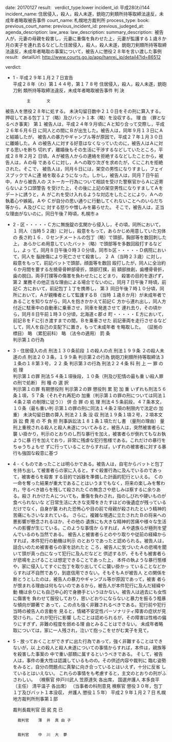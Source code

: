 
date: 20170127
result:  
verdict_type:lower
incident_id: 平成28(わ)144
incident_name: 住居侵入，殺人，殺人未遂，銃砲刀剣類所持等取締法違反，未成年者略取被告事件
court_name: 札幌地方裁判所
process_type:
book: 
previous_court_name:
previous_incident_id:
previous_judeged_at:
agenda_description: 
law_area: 
law_description: 
summary_description:  被告人が，元妻の母親を殺害し，元妻に重傷を負わせた上，元妻が監護する１歳８か月の実子を連れ去るなどした住居侵入，殺人，殺人未遂，銃砲刀剣類所持等取締法違反，未成年者略取の事案について，被告人に懲役２８年を言い渡した事例
result:  
detailUrl: http://www.courts.go.jp/app/hanrei_jp/detail4?id=86512

verdict:

 - 1 - 
平成２９年１月２７日宣告   
平成２８年（わ）第１４４号，第１７８号 住居侵入，殺人，殺人未遂，銃砲刀剣
類所持等取締法違反，未成年者略取被告事件 
             判       決 
  
             主       文 
被告人を懲役２８年に処する。 
未決勾留日数中２１０日をその刑に算入する。 
押収してある包丁１丁（略）及びバット１本（略）を没収する。 
             理       由 
（罪となるべき事実） 
第１ 被告人は，平成２４年９月頃にＡと知り合って交際し，平成２６年６月６日
に同人との間にＢが出生した。被告人は，同年９月１３日にＡと結婚したが，
被告人の暴力やギャンブル等が原因で，平成２７年１月３０日に離婚した。Ａ
の被告人に対する好意はなくなっていたのに，被告人はＡに対する思いを断ち
切れず，離婚後もその生活に干渉するなどしていたところ，平成２８年２月２
日頃，Ａが被告人からの連絡を拒絶するなどしたことから，被告人は，Ａの母
であるＣに対し，Ａへの取り次ぎを求めたが，Ｃにこれを拒絶された。そこで，
被告人は，同月６日には，架空の男性になりすまし，フェイスブックでＡに連
絡を取るようになった。しかし，被告人は，同月７日午前中，Ａから被告人の
ストーカー行為について相談を受けた警察官からＡに近寄らないよう口頭警告
を受けた上，その後に上記の架空男性になりすましてＡをデートに誘うと，Ａ
がこれを受け入れるような対応をしたことにより，Ａへの執着心や嫉妬，Ａや
Ｃが自分の思い通りに行動してくれないことへのいらだち等から，Ａ及びＣに
対する怒りや憎しみを募らせた。 
そこで，被告人は，正当な理由がないのに，同日午後７時頃，札幌市ａ
 - 2 - 
区・・・・・Ｃ方に無施錠の玄関から侵入し，その頃，同所において， 
 １ 同人（当時５２歳）に対し，殺意をもって，あらかじめ用意していた刃体の
長さ約１６．０センチメートルの包丁（略）で頭部，胸部等を数回刺した上，
あらかじめ用意していたバット（略）で頭部等を多数回殴打するなどし，よっ
て，同月８日午後０時３０分頃，同市ｂ区・・・・・Ｄ病院において，同人を
脳挫傷により死亡させて殺害し， 
 ２ Ａ（当時２３歳）に対し，殺意をもって，前記バットで頭部，顔面等を数回
殴打したが，同人に全治約６か月間を要する左橈骨骨幹部骨折，頭部打撲，前
額部挫創，歯槽骨骨折，歯の脱臼，両手打撲等の傷害を負わせたにとどまり，
殺害の目的を遂げず， 
第２ 業務その他正当な理由による場合でないのに，同月７日午後７時頃，前記Ｃ
方において，前記包丁１丁を携帯し， 
第３ 同日午後７時１０分頃，同所において，Ａが親権者として監護するＢ（当時
１歳８か月）が未成年者であることを知りながら，同人を抱きかかえて前記Ｃ
方から連れ出し，同人方付近に駐車中の自動車に乗車させ，同車を発進させて
連れ去り，その頃から，同月８日午前１時３０分頃，北海道ｃ郡ｄ
町・・・・・Ｅ方において，前記ＢをＦに引き渡すまでの間，Ｂを乗車させた
前記車両を走行させるなどして，同人を自己の支配下に置き，もって未成年者
を略取した。 
（証拠の標目） 
略 
（累犯前科） 
略 
（法令の適用） 
罰   条    
 判示第１の行為     
 - 3 - 
  住居侵入の点      刑法１３０条前段 
  １の殺人の点      刑法１９９条 
  ２の殺人未遂の点    刑法２０３条，１９９条 
 判示第２の行為      銃砲刀剣類所持等取締法３１条の１８第３号，２２
              条 
 判示第３の行為      刑法２２４条 
科 刑 上 一 罪 の 処 理    
 判示第１の罪       刑法５４条１項後段，１０条（刑及び犯情の最も重
い殺人罪の刑で処断） 
刑 種 の 選 択    
 判示第１の罪       有期懲役刑 
 判示第２の罪       懲役刑 
累 犯 加 重    いずれも刑法５６条１項，５７条（それぞれ再犯の
加重〔判示第１の罪の刑については同法１４条２項
の制限に従う〕） 
併 合 罪 の 処 理    刑法４５条前段，４７条本文，１０条（最も重い判
示第１の罪の刑に同法１４条２項の制限内で法定の
加重） 
未決勾留日数の算入    刑法２１条 
没 収    刑法１９条１項２号，２項本文 
訴 訟 費 用 の 不 負 担    刑事訴訟法１８１条１項ただし書 
（量刑の理由） 
量刑上重視される殺人と殺人未遂についてみると，被告人は，突然被害者らに襲
い掛かり，判示のとおりのし烈な暴行を加え，被害者らが倒れてもなお執ように暴
行を加えており，非常に残虐な犯行態様である。これだけの暴行をちゅうちょもせ
ずに行っていることからすれば，いずれの被害者に対する暴行も強固な殺意に基づ
 - 4 - 
くものであったことは明らかである。被告人は，自宅からバットと包丁を持ち出し
て被害者らの家に入ると，すぐ殺害行為に及んでいるのであって，被害者らを殺害
する目的で凶器を準備した計画的犯行といえる。 
Ｃの一命を奪った結果が重大であることはいうまでもなく，将来の楽しみを奪わ
れ，守るべき娘らを残して殺されたＣの無念さや悲しみは察するに余りある。殺さ
れかけたＡについても，重傷を負わされ，指のしびれや硬いものが食べられないな
ど日常生活に大きな支障をきたすほどの後遺症が残っているだけでなく，自身が襲
われた恐怖心や目の前で母親が殺されたという精神的苦痛にもさいなまれている。
さらに，複雑な境遇に立たされたＢの将来への悪影響が懸念されるほか，その他の
遺族にも大きな精神的苦痛や様々な生活への影響が生じている。このような事情か
らすれば，Ａや遺族らが極刑を望んでいるのも当然である。 
被告人と被害者らとのやり取りや従前の経緯からすれば，本件犯行の動機は判示
のとおりであったと認められる。被告人は，話合いのため被害者らの家を訪れたと
ころ，被告人に気づいたＡの悲鳴を聞いて頭が真っ白になって犯行に及んだなどと
供述するが，そもそも被害者らが悲鳴を上げることは想定できることであった上，
本件の執ような暴行態様や，家に侵入してすぐに包丁を取り出してＣに襲い掛かっ
ていることなどからすれば不自然であり，到底信用できない。そもそもＡが被告人
との関係を断とうとしたのは，被告人の暴力やギャンブル等が原因であって，被害
者らが恨まれる理由は何もないのであるから，被告人が本件犯行に及んだ経緯や動
機は余りにも自己中心的で身勝手というほかない。被告人は過去にも女性に傷害を
負わせて服役しており，思いどおりにならないと暴力を振るう粗暴な傾向が顕著で
あって，この点も強く非難されるべきである。犯行前や犯行当時の被告人の言動を
見ると，情緒不安定性パーソナリティ障害の症状が見受けられ，これが犯行に影響
したことは認められるが，その障害は性格の偏りにすぎず，非難の程度を弱める理
由とみることはできない。 
未成年者略取については，家に一人残され，泣いて抱っこをせがむ実子を見て，
 - 5 - 
放っておくことができずに出た行為であって，強く非難することはできないが，以
上の殺人と殺人未遂についての事情からすれば，本件は，親族等を殺害した事案の
中で重い部類に属するというべきである。 
 そして，被告人は，事件の重大性は認識しているものの，その供述内容や裁判に
臨む姿勢をみると，自分の問題点に真摯に向き合っているとはいえず，十分に反省
しているとはいえない。 
 これらの事情をも考慮すると，主文のとおりの刑がふさわしい。 
（検察官 仲戸川武人 笠原達矢 各出席， 
 国選弁護人 本多良平（主任） 清平温子 各出席） 
（当事者の科刑意見 検察官 懲役３０年，包丁１丁及びバット１本没収， 
弁護人 懲役１５年） 
  平成２９年１月２７日 
    札幌地方裁判所刑事第１部 
 
      裁判長裁判官    田  㞍  克  已 
 
 
         裁判官    薄  井  真 由 子 
 
 
         裁判官    中  川  大  夢 

                    